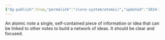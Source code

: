 ```yaml
---
{"dg-publish":true,"permalink":"/core-system/atomic/","updated":"2024-11-09T07:18:45.907-08:00"}
---
```


An atomic note a single, self-contained piece of information or idea that can be linked to other notes to build a network of ideas. It should be clear and focused.